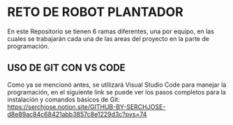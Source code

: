 # RETO DE ROBOT PLANTADOR

En este Repositorio se tienen 6 ramas diferentes, una por equipo, en las cuales se trabajarán cada una de las areas del proyecto en la parte de programación.

## USO DE GIT CON VS CODE

Como ya se mencionó antes, se utilizará Visual Studio Code para manejar la programación, en el siguiente link se puede ver los pasos completos para la instalación y comandos básicos de Git:
https://serchjose.notion.site/GITHUB-BY-SERCHJOSE-d8e89ac84c68421abb3857c8e1229d3c?pvs=74

